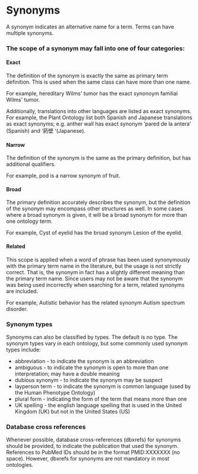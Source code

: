 # Synonyms

A synonym indicates an alternative name for a term. Terms can have multiple synonyms.

### The scope of a synonym may fall into one of four categories:

#### Exact

The definition of the synonym is exactly the same as primary term definition. This is used when the same class can have more than one name. 

For example, hereditary Wilms' tumor has the exact synonoym familial Wilms' tumor.

Additionally, translations into other languages are listed as exact synonyms. For example, the Plant Ontology list both Spanish and Japanese translations as exact synonyms; e.g. anther wall has exact synonym ‘pared de la antera’ (Spanish) and ‘葯壁 ‘(Japanese).

#### Narrow 

The definition of the synonym is the same as the primary definition, but has additional qualifiers. 

For example, pod is a narrow synonym of fruit. 

#### Broad

The primary definition accurately describes the synonym, but the definition of the synonym may encompass other structures as well. In some cases where a broad synonym is given, it will be a broad synonym for more than one ontology term.

For example, Cyst of eyelid has the broad synonym Lesion of the eyelid.

#### Related 

This scope is applied when a word of phrase has been used synonymously with the primary term name in the literature, but the usage is not strictly correct. That is, the synonym in fact has a slightly different meaning than the primary term name. Since users may not be aware that the synonym was being used incorrectly when searching for a term, related synonyms are included. 

For example, Autistic behavior has the related synonym Autism spectrum disorder.

### Synonym types

Synonyms can also be classified by types. The default is no type. The synonym types vary in each ontology, but some commonly used synonym types include:
- abbreviation - to indicate the synonym is an abbreviation
- ambiguous - to indicate the synonym is open to more than one interpretation; may have a double meaning
- dubious synonym - to indicate the synonym may be suspect
- layperson term - to indicate the synonym is common language (used by the Human Phenotype Ontology)
- plural form - indicating the form of the term that means more than one
- UK spelling - the english language spelling that is used in the United Kingdom (UK) but not in the United States (US)

### Database cross references

Whenever possible, database cross-references (dbxrefs) for synonyms should be provided, to indicate the publication that used the synonym. References to PubMed IDs should be in the format PMID:XXXXXXX (no space). However, dbxrefs for synonyms are not mandatory in most ontologies. 
